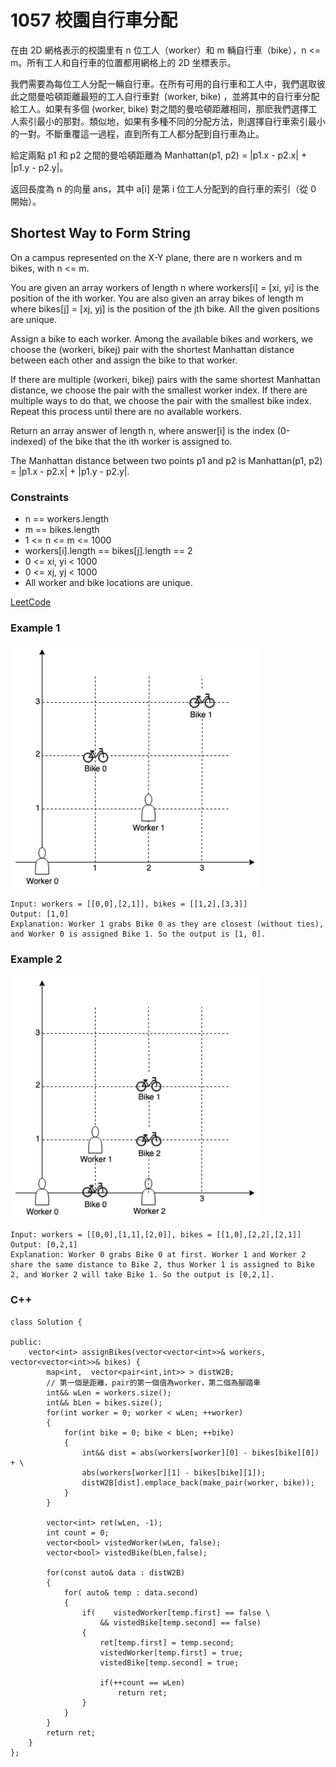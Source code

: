 # 1057 校園自行車分配

在由 2D 網格表示的校園里有 n 位工人（worker）和 m 輛自行車（bike），n <= m。所有工人和自行車的位置都用網格上的 2D 坐標表示。

我們需要為每位工人分配一輛自行車。在所有可用的自行車和工人中，我們選取彼此之間曼哈頓距離最短的工人自行車對  (worker, bike) ，並將其中的自行車分配給工人。如果有多個 (worker, bike) 對之間的曼哈頓距離相同，那麽我們選擇工人索引最小的那對。類似地，如果有多種不同的分配方法，則選擇自行車索引最小的一對。不斷重覆這一過程，直到所有工人都分配到自行車為止。

給定兩點 p1 和 p2 之間的曼哈頓距離為 Manhattan(p1, p2) = |p1.x - p2.x| + |p1.y - p2.y|。

返回長度為 n 的向量 ans，其中 a[i] 是第 i 位工人分配到的自行車的索引（從 0 開始）。


## Shortest Way to Form String

On a campus represented on the X-Y plane, there are n workers and m bikes, with n <= m.

You are given an array workers of length n where workers[i] = [xi, yi] is the position of the ith worker. You are also given an array bikes of length m where bikes[j] = [xj, yj] is the position of the jth bike. All the given positions are unique.

Assign a bike to each worker. Among the available bikes and workers, we choose the (workeri, bikej) pair with the shortest Manhattan distance between each other and assign the bike to that worker.

If there are multiple (workeri, bikej) pairs with the same shortest Manhattan distance, we choose the pair with the smallest worker index. If there are multiple ways to do that, we choose the pair with the smallest bike index. Repeat this process until there are no available workers.

Return an array answer of length n, where answer[i] is the index (0-indexed) of the bike that the ith worker is assigned to.

The Manhattan distance between two points p1 and p2 is Manhattan(p1, p2) = |p1.x - p2.x| + |p1.y - p2.y|.

### Constraints

* n == workers.length
* m == bikes.length
* 1 <= n <= m <= 1000
* workers[i].length == bikes[j].length == 2
* 0 <= xi, yi < 1000
* 0 <= xj, yj < 1000
* All worker and bike locations are unique.

[LeetCode](https://leetcode-cn.com/problems/ampus-bikes/)


### Example 1

<img src = "img/1057.png" width = "400"/>

```
Input: workers = [[0,0],[2,1]], bikes = [[1,2],[3,3]]
Output: [1,0]
Explanation: Worker 1 grabs Bike 0 as they are closest (without ties), and Worker 0 is assigned Bike 1. So the output is [1, 0].
```

### Example 2

<img src = "img/1057_2.png" width = "400"/>

```
Input: workers = [[0,0],[1,1],[2,0]], bikes = [[1,0],[2,2],[2,1]]
Output: [0,2,1]
Explanation: Worker 0 grabs Bike 0 at first. Worker 1 and Worker 2 share the same distance to Bike 2, thus Worker 1 is assigned to Bike 2, and Worker 2 will take Bike 1. So the output is [0,2,1].
```

### C++ 

```
class Solution {

public:
    vector<int> assignBikes(vector<vector<int>>& workers, vector<vector<int>>& bikes) {
        map<int,  vector<pair<int,int>> > distW2B; 
        // 第一個是距離，pair的第一個值為worker，第二個為腳踏車
        int&& wLen = workers.size();
        int&& bLen = bikes.size();
        for(int worker = 0; worker < wLen; ++worker)
        {
            for(int bike = 0; bike < bLen; ++bike)
            {
                int&& dist = abs(workers[worker][0] - bikes[bike][0]) + \
                abs(workers[worker][1] - bikes[bike][1]);
                distW2B[dist].emplace_back(make_pair(worker, bike));
            }
        }

        vector<int> ret(wLen, -1);
        int count = 0;
        vector<bool> vistedWorker(wLen, false);
        vector<bool> vistedBike(bLen,false);
        
        for(const auto& data : distW2B)
        {
            for( auto& temp : data.second)
            {
                if(    vistedWorker[temp.first] == false \
                    && vistedBike[temp.second] == false)
                {
                    ret[temp.first] = temp.second;
                    vistedWorker[temp.first] = true;
                    vistedBike[temp.second] = true;

                    if(++count == wLen)
                        return ret;
                }
            }
        }        
        return ret;
    }
};
```
